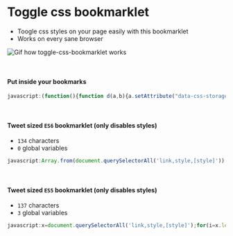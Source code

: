 # Toggle css bookmarklet

- Toogle css styles on your page easily with this bookmarklet
- Works on every sane browser

![Gif how toggle-css-bookmarklet works](http://i.imgur.com/lIVMtwK.gif)

<br>

#### Put inside your bookmarks

```js
javascript:(function(){function d(a,b){a.setAttribute("data-css-storage",b)}function e(a){var b=a.getAttribute("data-css-storage");a.removeAttribute("data-css-storage");return b}var c=[];(function(){var a=document.body,b=a.hasAttribute("data-css-disabled");b?a.removeAttribute("data-css-disabled"):a.setAttribute("data-css-disabled","");return b})()?(c=document.querySelectorAll("[data-css-storage]"),[].slice.call(c).forEach(function(a){"STYLE"===a.tagName?a.innerHTML=e(a):"LINK"===a.tagName?a.disabled=!1:a.style.cssText=e(a)})):(c=document.querySelectorAll("[style], link, style"),[].slice.call(c).forEach(function(a){"STYLE"===a.tagName?(d(a,a.innerHTML),a.innerHTML=""):"LINK"===a.tagName?(d(a,""),a.disabled=!0):(d(a,a.style.cssText),a.style.cssText="")}))})();
```

<br>

#### Tweet sized `ES6` bookmarklet (only disables styles)
- `134` characters
- `0` global variables

```js
javascript:Array.from(document.querySelectorAll('link,style,[style]')).forEach(e=>{e.style.cssText?e.style.cssText='':e.outerHTML=''})
```

<br>

#### Tweet sized `ES5` bookmarklet (only disables styles)
- `137` characters
- `3` global variables

```js
javascript:x=document.querySelectorAll('link,style,[style]');for(i=x.length;i--;)a=x[i],a.style.cssText?a.style.cssText='':a.outerHTML=''
```
